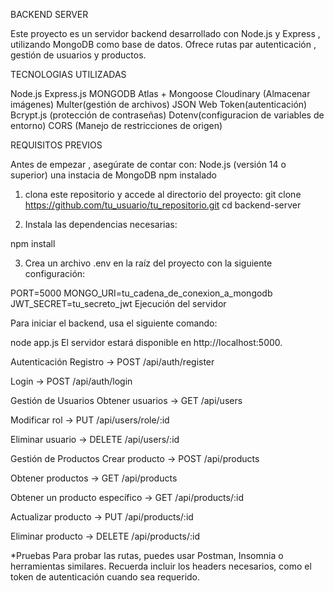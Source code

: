 BACKEND SERVER

Este proyecto es un servidor backend desarrollado con Node.js y Express , utilizando MongoDB como base de datos. Ofrece rutas par autenticación , gestión de usuarios y productos.

TECNOLOGIAS UTILIZADAS 

Node.js
Express.js
MONGODB Atlas + Mongoose
Cloudinary (Almacenar imágenes)
Multer(gestión de archivos)
JSON Web Token(autenticación)
Bcrypt.js (protección de contraseñas)
Dotenv(configuracion de variables de entorno)
CORS (Manejo de restricciones de origen)

REQUISITOS PREVIOS 

Antes de empezar , asegúrate de contar con:
Node.js (versión 14 o superior)
una instacia de MongoDB 
npm instalado


1. clona este repositorio y accede al directorio del proyecto:
 git clone https://github.com/tu_usuario/tu_repositorio.git
cd backend-server

2. Instala las dependencias necesarias:

npm install

3. Crea un archivo .env en la raíz del proyecto con la siguiente configuración:

PORT=5000
MONGO_URI=tu_cadena_de_conexion_a_mongodb
JWT_SECRET=tu_secreto_jwt
 Ejecución del servidor


Para iniciar el backend, usa el siguiente comando:


node app.js
El servidor estará disponible en http://localhost:5000.




   Autenticación
Registro → POST /api/auth/register

Login → POST /api/auth/login

   Gestión de Usuarios
Obtener usuarios → GET /api/users

Modificar rol → PUT /api/users/role/:id

Eliminar usuario → DELETE /api/users/:id

  Gestión de Productos
Crear producto → POST /api/products

Obtener productos → GET /api/products

Obtener un producto específico → GET /api/products/:id

Actualizar producto → PUT /api/products/:id

Eliminar producto → DELETE /api/products/:id

*Pruebas
Para probar las rutas, puedes usar Postman, Insomnia o herramientas similares. Recuerda incluir los headers necesarios, como el token de autenticación cuando sea requerido.